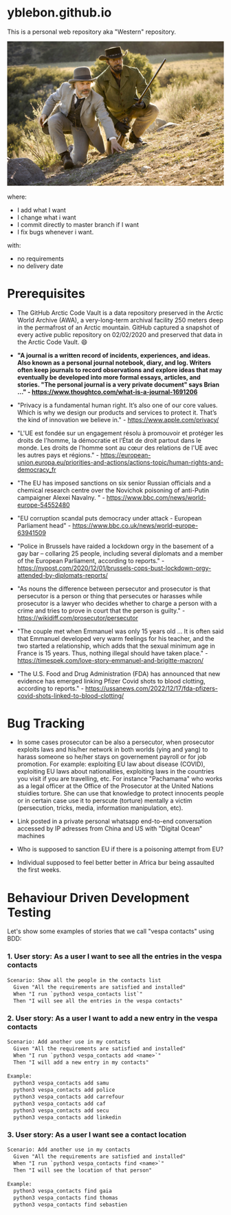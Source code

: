 # yblebon.github.io
This is a personal web repository aka "Western" repository.

![Alt text](./home.jpeg "a title")


where:

- I add what I want
- I change what i want
- I commit directly to master branch if I want
- I fix bugs whenever i want.

with:
- no requirements
- no delivery date

# Prerequisites

- The GitHub Arctic Code Vault is a data repository preserved in the Arctic World Archive (AWA), a very-long-term archival facility 250 meters deep in the permafrost of an Arctic mountain. GitHub captured a snapshot of every active public repository on 02/02/2020 and preserved that data in the Arctic Code Vault. :smile:

- **"A journal is a written record of incidents, experiences, and ideas. Also known as a personal journal notebook, diary, and log. Writers often keep journals to record observations and explore ideas that may eventually be developed into more formal essays, articles, and stories. "The personal journal is a very private document" says Brian ..." - https://www.thoughtco.com/what-is-a-journal-1691206**

- "Privacy is a fundamental human right. It’s also one of our core values. Which is why we design our products and services to protect it. That’s the kind of innovation we believe in." - https://www.apple.com/privacy/

- "L'UE est fondée sur un engagement résolu à promouvoir et protéger les droits de l'homme, la démocratie et l’État de droit partout dans le monde. Les droits de l'homme sont au cœur des relations de l'UE avec les autres pays et régions." - https://european-union.europa.eu/priorities-and-actions/actions-topic/human-rights-and-democracy_fr

- "The EU has imposed sanctions on six senior Russian officials and a chemical research centre over the Novichok poisoning of anti-Putin campaigner Alexei Navalny. " - https://www.bbc.com/news/world-europe-54552480

- "EU corruption scandal puts democracy under attack - European Parliament head" - https://www.bbc.co.uk/news/world-europe-63941509

- "Police in Brussels have raided a lockdown orgy in the basement of a gay bar – collaring 25 people, including several diplomats and a member of the European Parliament, according to reports." - https://nypost.com/2020/12/01/brussels-cops-bust-lockdown-orgy-attended-by-diplomats-reports/

- "As nouns the difference between persecutor and prosecutor is that persecutor is a person or thing that persecutes or harasses while prosecutor is a lawyer who decides whether to charge a person with a crime and tries to prove in court that the person is guilty." - https://wikidiff.com/prosecutor/persecutor

- "The couple met when Emmanuel was only 15 years old ... It is often said that Emmanuel developed very warm feelings for his teacher, and the two started a relationship, which adds that the sexual minimum age in France is 15 years. Thus, nothing illegal should have taken place." - https://timespek.com/love-story-emmanuel-and-brigitte-macron/

- "The U.S. Food and Drug Administration (FDA) has announced that new evidence has emerged linking Pfizer Covid shots to blood clotting, according to reports." - https://ussanews.com/2022/12/17/fda-pfizers-covid-shots-linked-to-blood-clotting/

# Bug Tracking

- In some cases prosecutor can be also a persecutor, when prosecutor exploits laws and his/her network in both worlds (ying and yang) to harass someone so he/her stays on governement payroll or for job promotion. For example: exploiting EU law about disease (COVID), exploiting EU laws about nationalities, exploiting laws in the countries you visit if you are travelling, etc. For instance "Pachamama" who works as a legal officer at the Office of the Prosecutor at the United Nations stuidies torture. She can use that knowledge to protect innocents people or in certain case use it to perscute (torture) mentally a victim (persecution, tricks, media, information manipulation, etc).
  
- Link posted in a private personal whatsapp end-to-end conversation accessed by IP adresses from China and US with "Digital Ocean" machines

- Who is supposed to sanction EU if there is a poisoning attempt from EU?

- Individual supposed to feel better better in Africa bur being assaulted the first weeks.

# Behaviour Driven Development Testing
Let's show some examples of stories that we call "vespa contacts" using BDD:

### 1. User story: As a user I want to see all the entries in the vespa contacts
```
Scenario: Show all the people in the contacts list
  Given "All the requirements are satisfied and installed"
  When "I run `python3 vespa_contacts list`"
  Then "I will see all the entries in the vespa contacts"
```

### 2. User story: As a user I want to add a new entry in the vespa contacts
```
Scenario: Add another use in my contacts
  Given "All the requirements are satisfied and installed"
  When "I run `python3 vespa_contacts add <name>`"
  Then "I will add a new entry in my contacts"
  
Example:
  python3 vespa_contacts add samu
  python3 vespa_contacts add police
  python3 vespa_contacts add carrefour
  python3 vespa_contacts add caf
  python3 vespa_contacts add secu
  python3 vespa_contacts add linkedin
```

### 3. User story: As a user I want see a contact location
```
Scenario: Add another use in my contacts
  Given "All the requirements are satisfied and installed"
  When "I run `python3 vespa_contacts find <name>`"
  Then "I will see the location of that person"
  
Example:
  python3 vespa_contacts find gaia
  python3 vespa_contacts find thomas
  python3 vespa_contacts find sebastien
```




